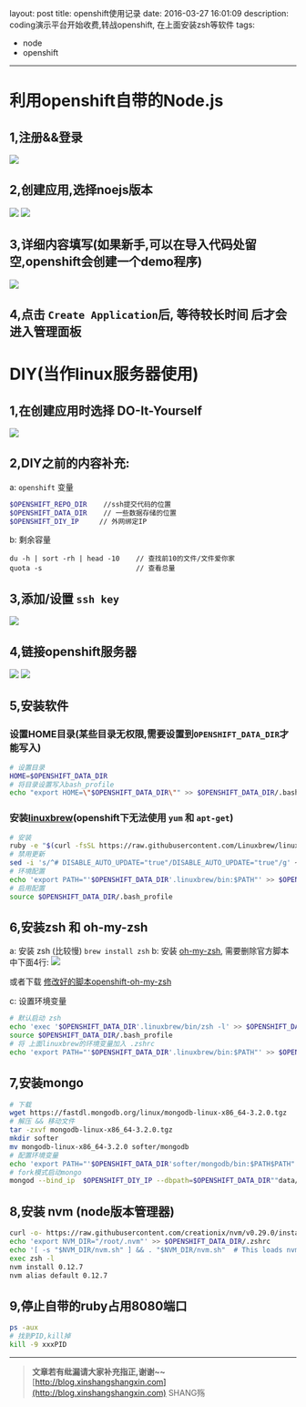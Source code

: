 layout: post
title: openshift使用记录
date: 2016-03-27 16:01:09
description: coding演示平台开始收费,转战openshift, 在上面安装zsh等软件
tags:
- node
- openshift
---

# 利用openshift自带的Node.js

## 1,注册&&登录
![](/img/openshift/1.png)

## 2,创建应用,选择noejs版本
![](/img/openshift/2.png)
![](/img/openshift/3.png)

## 3,详细内容填写(如果新手,可以在导入代码处留空,openshift会创建一个demo程序)
![](/img/openshift/4.png)

## 4,点击 `Create Application`后, **等待较长时间** 后才会进入管理面板

# DIY(当作linux服务器使用)

## 1,在创建应用时选择 DO-It-Yourself
![](/img/openshift/6.png)

## 2,DIY之前的内容补充: 
a: `openshift` 变量
```bash
$OPENSHIFT_REPO_DIR    //ssh提交代码的位置
$OPENSHIFT_DATA_DIR    // 一些数据存储的位置
$OPENSHIFT_DIY_IP     // 外网绑定IP
```

b: 剩余容量
```plain
du -h | sort -rh | head -10    // 查找前10的文件/文件爱你家
quota -s                       // 查看总量
```

## 3,添加/设置 `ssh key`
![](/img/openshift/7.png)

## 4,链接openshift服务器
![](/img/openshift/8.png)
![](/img/openshift/9.png)

## 5,安装软件

### 设置HOME目录(某些目录无权限,需要设置到`OPENSHIFT_DATA_DIR`才能写入)
```bash
# 设置目录
HOME=$OPENSHIFT_DATA_DIR
# 将目录设置写入bash_profile
echo "export HOME=\"$OPENSHIFT_DATA_DIR\"" >> $OPENSHIFT_DATA_DIR/.bash_profile
```

### 安装[linuxbrew](https://github.com/Linuxbrew/linuxbrew)(openshift下无法使用 `yum` 和 `apt-get`)
```bash
# 安装  
ruby -e "$(curl -fsSL https://raw.githubusercontent.com/Linuxbrew/linuxbrew/go/install)"
# 禁用更新
sed -i 's/^# DISABLE_AUTO_UPDATE="true"/DISABLE_AUTO_UPDATE="true"/g' ~/.zshrc
# 环境配置
echo 'export PATH="'$OPENSHIFT_DATA_DIR'.linuxbrew/bin:$PATH"' >> $OPENSHIFT_DATA_DIR/.bash_profile
# 启用配置
source $OPENSHIFT_DATA_DIR/.bash_profile
```

## 6,安装zsh 和 oh-my-zsh 
a: 安装 zsh (比较慢)
`brew install zsh`
b: 安装 [oh-my-zsh](https://github.com/robbyrussell/oh-my-zsh), 需要删除官方脚本中下面4行:
![](/img/openshift/10.png)

或者下载 [修改好的脚本openshift-oh-my-zsh](/other/openshift-oh-my-zsh/openshift-oh-my-zsh.sh)

c: 设置环境变量
```bash
# 默认启动 zsh
echo 'exec '$OPENSHIFT_DATA_DIR'.linuxbrew/bin/zsh -l' >> $OPENSHIFT_DATA_DIR/.bash_profile
source $OPENSHIFT_DATA_DIR/.bash_profile
# 将 上面linuxbrew的环境变量加入 .zshrc
echo 'export PATH="'$OPENSHIFT_DATA_DIR'.linuxbrew/bin:$PATH"' >> $OPENSHIFT_DATA_DIR/.zshrc
```

## 7,安装mongo

```bash
# 下载
wget https://fastdl.mongodb.org/linux/mongodb-linux-x86_64-3.2.0.tgz
# 解压 && 移动文件
tar -zxvf mongodb-linux-x86_64-3.2.0.tgz
mkdir softer
mv mongodb-linux-x86_64-3.2.0 softer/mongodb
# 配置环境变量
echo 'export PATH="'$OPENSHIFT_DATA_DIR'softer/mongodb/bin:$PATH$PATH"' >> $OPENSHIFT_DATA_DIR/.zshrc
# fork模式启动mongo
mongod --bind_ip  $OPENSHIFT_DIY_IP --dbpath=$OPENSHIFT_DATA_DIR""data/mongodb --logpath $OPENSHIFT_DATA_DIR""data/mongodb.log  --fork
```

## 8,安装 nvm (node版本管理器)
```bash
curl -o- https://raw.githubusercontent.com/creationix/nvm/v0.29.0/install.sh | bash
echo 'export NVM_DIR="/root/.nvm"' >> $OPENSHIFT_DATA_DIR/.zshrc
echo '[ -s "$NVM_DIR/nvm.sh" ] && . "$NVM_DIR/nvm.sh"  # This loads nvm' >> $OPENSHIFT_DATA_DIR/.zshrc
exec zsh -l
nvm install 0.12.7
nvm alias default 0.12.7
```

## 9,停止自带的ruby占用8080端口
```bash
ps -aux
# 找到PID,kill掉
kill -9 xxxPID
```



-----------------------

> **文章若有纰漏请大家补充指正,谢谢~~**
> [http://blog.xinshangshangxin.com](http://blog.xinshangshangxin.com) SHANG殇